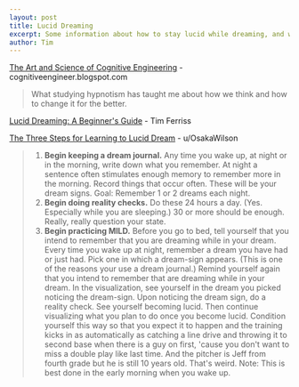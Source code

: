 ```yaml
---
layout: post
title: Lucid Dreaming 
excerpt: Some information about how to stay lucid while dreaming, and why you might want to.
author: Tim
---
```


[The Art and Science of Cognitive Engineering](https://cognitiveengineer.blogspot.com/) - cognitiveengineer.blogspot.com  
> What studying hypnotism has taught me about how we think and how to change it for the better.  

[Lucid Dreaming: A Beginner's Guide](https://tim.blog/2009/09/21/how-to-lucid-dream/) - Tim Ferriss  

[The Three Steps for Learning to Lucid Dream](https://www.reddit.com/r/LucidDreaming/comments/rsvp7/the_three_steps_for_learning_to_lucid_dream/) - u/OsakaWilson  
> 1. **Begin keeping a dream journal.** Any time you wake up, at night or in the morning, write down what you remember. At night a sentence often stimulates enough memory to remember more in the morning. Record things that occur often. These will be your dream signs. Goal: Remember 1 or 2 dreams each night.
> 2. **Begin doing reality checks.** Do these 24 hours a day. (Yes. Especially while you are sleeping.) 30 or more should be enough. Really, really question your state.
> 3. **Begin practicing MILD.** Before you go to bed, tell yourself that you intend to remember that you are dreaming while in your dream. Every time you wake up at night, remember a dream you have had or just had. Pick one in which a dream-sign appears. (This is one of the reasons your use a dream journal.) Remind yourself again that you intend to remember that are dreaming while in your dream. In the visualization, see yourself in the dream you picked noticing the dream-sign. Upon noticing the dream sign, do a reality check. See yourself becoming lucid. Then continue visualizing what you plan to do once you become lucid. Condition yourself this way so that you expect it to happen and the training kicks in as automatically as catching a line drive and throwing it to second base when there is a guy on first, 'cause you don't want to miss a double play like last time. And the pitcher is Jeff from fourth grade but he is still 10 years old. That's weird. Note: This is best done in the early morning when you wake up.
